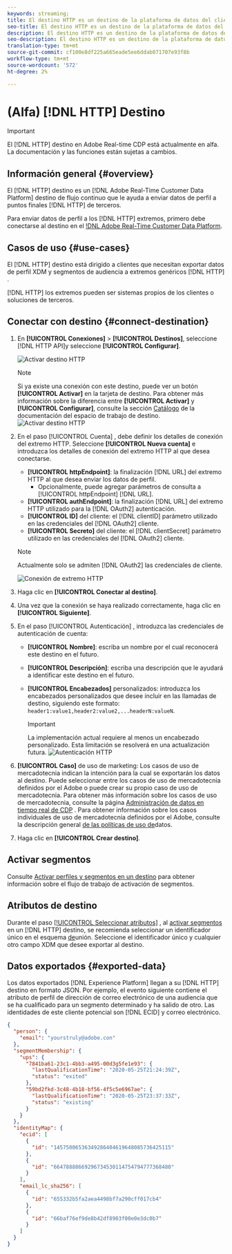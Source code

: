 ```yaml
---
keywords: streaming;
title: El destino HTTP es un destino de la plataforma de datos del cliente en tiempo real de Adobe que le ayuda a enviar datos de perfil a extremos HTTP de terceros.
seo-title: El destino HTTP es un destino de la plataforma de datos del cliente en tiempo real de Adobe que le ayuda a enviar datos de perfil a extremos HTTP de terceros.
description: El destino HTTP es un destino de la plataforma de datos del cliente en tiempo real de Adobe que le ayuda a enviar datos de perfil a extremos HTTP de terceros.
seo-description: El destino HTTP es un destino de la plataforma de datos del cliente en tiempo real de Adobe que le ayuda a enviar datos de perfil a extremos HTTP de terceros.
translation-type: tm+mt
source-git-commit: cf100e8df225a665eade5ee6ddab071707e93f8b
workflow-type: tm+mt
source-wordcount: '572'
ht-degree: 2%

---
```



# (Alfa) [!DNL HTTP] Destino

>[!IMPORTANT]
>
>El [!DNL HTTP] destino en Adobe Real-time CDP está actualmente en alfa. La documentación y las funciones están sujetas a cambios.

## Información general {#overview}

El [!DNL HTTP] destino es un [!DNL Adobe Real-Time Customer Data Platform] destino de flujo continuo que le ayuda a enviar datos de perfil a puntos finales [!DNL HTTP] de terceros.

Para enviar datos de perfil a los [!DNL HTTP] extremos, primero debe conectarse al destino en el [!DNL Adobe Real-Time Customer Data Platform](#connect-destination).

## Casos de uso {#use-cases}

El [!DNL HTTP] destino está dirigido a clientes que necesitan exportar datos de perfil XDM y segmentos de audiencia a extremos genéricos [!DNL HTTP] .

[!DNL HTTP] los extremos pueden ser sistemas propios de los clientes o soluciones de terceros.

## Conectar con destino {#connect-destination}

1. En **[!UICONTROL Conexiones]** > **[!UICONTROL Destinos]**, seleccione [!DNL  HTTP API]y seleccione **[!UICONTROL Configurar]**.

   ![Activar destino HTTP](assets/activate-http-destination.png)

   >[!NOTE]
   >
   >Si ya existe una conexión con este destino, puede ver un botón **[!UICONTROL Activar]** en la tarjeta de destino. Para obtener más información sobre la diferencia entre **[!UICONTROL Activar]** y **[!UICONTROL Configurar]**, consulte la sección [Catálogo](../destinations/destinations-workspace.md#catalog) de la documentación del espacio de trabajo de destino.
   ![Activar destino HTTP](assets/connect-http-destination.png)

2. En el paso [!UICONTROL Cuenta] , debe definir los detalles de conexión del extremo HTTP. Seleccione **[!UICONTROL Nueva cuenta]** e introduzca los detalles de conexión del extremo HTTP al que desea conectarse.
   * **[!UICONTROL httpEndpoint]**: la finalización [!DNL URL] del extremo HTTP al que desea enviar los datos de perfil.
      * Opcionalmente, puede agregar parámetros de consulta a [!UICONTROL httpEndpoint] [!DNL URL].
   * **[!UICONTROL authEndpoint]**: la finalización [!DNL URL] del extremo HTTP utilizado para la [!DNL OAuth2] autenticación.
   * **[!UICONTROL ID]** del cliente: el [!DNL clientID] parámetro utilizado en las credenciales del [!DNL OAuth2] cliente.
   * **[!UICONTROL Secreto]** del cliente: el [!DNL clientSecret] parámetro utilizado en las credenciales del [!DNL OAuth2] cliente.

   >[!NOTE]
   >
   >Actualmente solo se admiten [!DNL OAuth2] las credenciales de cliente.

   ![Conexión de extremo HTTP](assets/connect-http-endpoint.png)
3. Haga clic en **[!UICONTROL Conectar al destino]**.
4. Una vez que la conexión se haya realizado correctamente, haga clic en **[!UICONTROL Siguiente]**.
5. En el paso [!UICONTROL Autenticación] , introduzca las credenciales de autenticación de cuenta:
   * **[!UICONTROL Nombre]**: escriba un nombre por el cual reconocerá este destino en el futuro.
   * **[!UICONTROL Descripción]**: escriba una descripción que le ayudará a identificar este destino en el futuro.
   * **[!UICONTROL Encabezados]** personalizados: introduzca los encabezados personalizados que desee incluir en las llamadas de destino, siguiendo este formato: `header1:value1,header2:value2,...headerN:valueN`.

      >[!IMPORTANT]
      >
      >La implementación actual requiere al menos un encabezado personalizado. Esta limitación se resolverá en una actualización futura.
   ![Autenticación HTTP](assets/authentication-http-connection.png)

6. **[!UICONTROL Caso]** de uso de marketing: Los casos de uso de mercadotecnia indican la intención para la cual se exportarán los datos al destino. Puede seleccionar entre los casos de uso de mercadotecnia definidos por el Adobe o puede crear su propio caso de uso de mercadotecnia. Para obtener más información sobre los casos de uso de mercadotecnia, consulte la página [Administración de datos en tiempo real de CDP](../privacy/data-governance-overview.md#destinations) . Para obtener información sobre los casos individuales de uso de mercadotecnia definidos por el Adobe, consulte la descripción general [de las políticas de uso de](../../data-governance/policies/overview.md#core-actions)datos.
7. Haga clic en **[!UICONTROL Crear destino]**.

## Activar segmentos

Consulte [Activar perfiles y segmentos en un destino](activate-destinations.md#select-attributes) para obtener información sobre el flujo de trabajo de activación de segmentos.

## Atributos de destino

Durante el paso [[!UICONTROL Seleccionar atributos]](activate-destinations.md#select-attributes) , al [activar segmentos](activate-destinations.md) en un [!DNL HTTP] destino, se recomienda seleccionar un identificador único en el esquema [de](../../profile/home.md#profile-fragments-and-union-schemas)unión. Seleccione el identificador único y cualquier otro campo XDM que desee exportar al destino.

## Datos exportados {#exported-data}

Los datos exportados [!DNL Experience Platform] llegan a su [!DNL HTTP] destino en formato JSON. Por ejemplo, el evento siguiente contiene el atributo de perfil de dirección de correo electrónico de una audiencia que se ha cualificado para un segmento determinado y ha salido de otro. Las identidades de este cliente potencial son [!DNL ECID] y correo electrónico.

```json
{
  "person": {
    "email": "yourstruly@adobe.con"
  },
  "segmentMembership": {
    "ups": {
      "7841ba61-23c1-4bb3-a495-00d3g5fe1e93": {
        "lastQualificationTime": "2020-05-25T21:24:39Z",
        "status": "exited"
      },
      "59bd2fkd-3c48-4b18-bf56-4f5c5e6967ae": {
        "lastQualificationTime": "2020-05-25T23:37:33Z",
        "status": "existing"
      }
    }
  },
  "identityMap": {
    "ecid": [
      {
        "id": "14575006536349286404619648085736425115"
      },
      {
        "id": "66478888669296734530114754794777368480"
      }
    ],
    "email_lc_sha256": [
      {
        "id": "655332b5fa2aea4498bf7a290cff017cb4"
      },
      {
        "id": "66baf76ef9de8b42df8903f00e0e3dc0b7"
      }
    ]
  }
}
```
